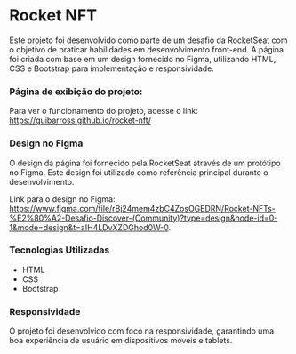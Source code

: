 # Rocket NFT
Este projeto foi desenvolvido como parte de um desafio da RocketSeat com o objetivo de praticar habilidades em desenvolvimento front-end. A página foi criada com base em um design fornecido no Figma, utilizando HTML, CSS e Bootstrap para implementação e responsividade.

### Página de exibição do projeto:
Para ver o funcionamento do projeto, acesse o link: https://guibarross.github.io/rocket-nft/

### Design no Figma
O design da página foi fornecido pela RocketSeat através de um protótipo no Figma. Este design foi utilizado como referência principal durante o desenvolvimento.

Link para o design no Figma: https://www.figma.com/file/rBj24mem4zbC4ZosOGEDRN/Rocket-NFTs-%E2%80%A2-Desafio-Discover-(Community)?type=design&node-id=0-1&mode=design&t=aIH4LDvXZDGhod0W-0.

### Tecnologias Utilizadas
- HTML
- CSS
- Bootstrap

### Responsividade
O projeto foi desenvolvido com foco na responsividade, garantindo uma boa experiência de usuário em dispositivos móveis e tablets.

